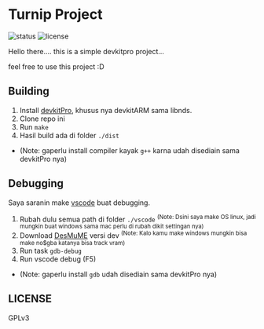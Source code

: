 # Turnip Project

![status](https://img.shields.io/github/workflow/status/ngawung/turnip-project/CI?style=for-the-badge)
![license](https://img.shields.io/github/license/ngawung/turnip-project?style=for-the-badge)

Hello there....
this is a simple devkitpro project...

feel free to use this project :D

## Building
1. Install [devkitPro](https://devkitpro.org/wiki/Getting_Started), khusus nya devkitARM sama libnds.
2. Clone repo ini
3. Run `make`
4. Hasil build ada di folder `./dist`

- (Note: gaperlu install compiler kayak `g++` karna udah disediain sama devkitPro nya)

## Debugging
Saya saranin make [vscode](https://code.visualstudio.com/download) buat debugging.
1. Rubah dulu semua path di folder `./vscode`
<sup>(Note: Dsini saya make OS linux, jadi mungkin buat windows sama mac perlu di rubah dikit settingan nya)</sup>
2. Download [DesMuME](http://desmume.org/) versi dev
<sup>(Note: Kalo kamu make windows mungkin bisa make no$gba katanya bisa track vram)</sup>
3. Run task `gdb-debug`
4. Run vscode debug (F5)

- (Note: gaperlu install `gdb` udah disediain sama devkitPro nya)

## LICENSE

GPLv3